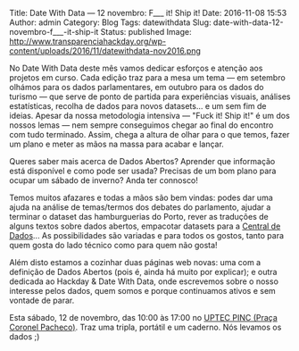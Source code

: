 Title: Date With Data — 12 novembro:  F___ it! Ship it!
Date: 2016-11-08 15:53
Author: admin
Category: Blog
Tags: datewithdata
Slug: date-with-data-12-novembro-f___-it-ship-it
Status: published
Image: http://www.transparenciahackday.org/wp-content/uploads/2016/11/datewithdata-nov2016.png

No Date With Data deste mês vamos dedicar esforços e atenção aos projetos em curso. Cada edição traz para a mesa um tema — em setembro olhámos para os dados parlamentares, em outubro para os dados do turismo — que serve de ponto de partida para experiências visuais, análises estatísticas, recolha de dados para novos datasets... e um sem fim de ideias. Apesar da nossa metodologia intensiva — "Fuck it! Ship it!" é um dos nossos lemas — nem sempre conseguimos chegar ao final do encontro com tudo terminado. Assim, chega a altura de olhar para o que temos, fazer um plano e meter as mãos na massa para acabar e lançar.

Queres saber mais acerca de Dados Abertos? Aprender que informação está disponível e como pode ser usada? Precisas de um bom plano para ocupar um sábado de inverno? Anda ter connosco!

Temos muitos afazares e todas a mãos são bem vindas: podes dar uma ajuda na análise de temas/termos dos debates do parlamento, ajudar a terminar o dataset das hamburguerias do Porto, rever as traduções de alguns textos sobre dados abertos, empacotar datasets para a [Central de Dados](http://centraldedados.pt)... As possibilidades são variadas e para todos os gostos, tanto para quem gosta do lado técnico como para quem não gosta!

Além disto estamos a cozinhar duas páginas web novas: uma com a definição de Dados Abertos (pois é, ainda há muito por explicar); e outra dedicada ao Hackday & Date With Data, onde escrevemos sobre o nosso interesse pelos dados, quem somos e porque continuamos ativos e sem vontade de parar.

Esta sábado, 12 de novembro, das 10:00 às 17:00 no [UPTEC PINC (Praça Coronel Pacheco)](http://www.openstreetmap.org/?mlat=41.15137&mlon=-8.61555#map=19/41.15138/-8.61555). Traz uma tripla, portátil e um caderno. Nós levamos os dados ;)
